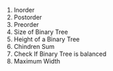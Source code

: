 1) Inorder 
2) Postorder
3) Preorder
4) Size of Binary Tree
5) Height of a Binary Tree
6) Chindren Sum
7) Check If Binary Tree is balanced
8) Maximum Width 
